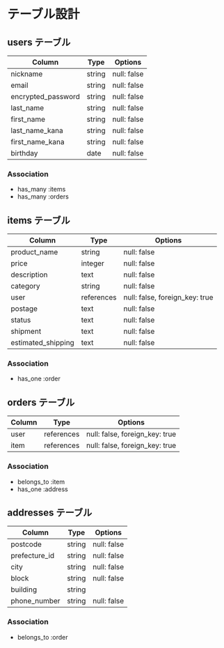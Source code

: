 # テーブル設計

## users テーブル

| Column             | Type   | Options     |
| ------------------ | ------ | ----------- |
| nickname           | string | null: false |
| email              | string | null: false |
| encrypted_password | string | null: false |
| last_name          | string | null: false |
| first_name         | string | null: false |
| last_name_kana     | string | null: false |
| first_name_kana    | string | null: false |
| birthday           | date   | null: false |

### Association

- has_many :items
- has_many :orders

## items テーブル

| Column             | Type       | Options                        |
| ------------------ | ---------- | ------------------------------ |
| product_name       | string     | null: false                    |
| price              | integer    | null: false                    |
| description        | text       | null: false                    |
| category           | string     | null: false                    |
| user               | references | null: false, foreign_key: true |
| postage            | text       | null: false                    |
| status             | text       | null: false                    |
| shipment           | text       | null: false                    |
| estimated_shipping | text       | null: false                    |

### Association

- has_one :order

## orders テーブル

| Column | Type       | Options                        |
| ------ | ---------- | ------------------------------ |
| user   | references | null: false, foreign_key: true |
| item   | references | null: false, foreign_key: true |

### Association

- belongs_to :item
- has_one :address

## addresses テーブル

| Column        | Type   | Options     |
| ------------- | ------ | ----------- |
| postcode      | string | null: false |
| prefecture_id | string | null: false |
| city          | string | null: false |
| block         | string | null: false |
| building      | string |             |
| phone_number  | string | null: false |

### Association

- belongs_to :order